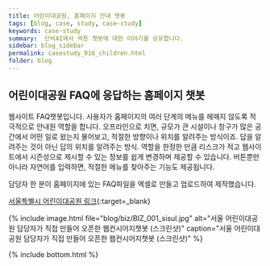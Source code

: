 ```yaml
---
title: 어린이대공원, 홈페이지 안내 챗봇
tags: [blog, case, study, case-study]
keywords: case-study
summary:  단비AI에서 싹튼 챗봇에 대한 이야기를 공유합니다.
sidebar: blog_sidebar
permalink: casestudy_016_children.html
folder: blog
---
```



## 어린이대공원 FAQ에 응답하는 홈페이지 챗봇
웹사이트 FAQ챗봇입니다. 사용자가 홈페이지의 여러 단계의 메뉴를 헤매지 않도록 적극적으로 안내원 역할을 합니다. 오프라인으로 치면, 규모가 큰 시설이나 창구가 많은 공간에서 어떤 일로 왔는지 물어보고, 적절한 방향이나 위치를 알려주는 방식이죠. 답을 알려주는 것이 아닌 답의 위치를 알려주는 방식. 역할을 한정한 만큼 리스크가 적고 웹사이트에서 시즌성으로 제시할 수 있는 정보를 쉽게 변경하며 제공할 수 있습니다. 버튼뿐만 아니라 자연어를 입력하면, 적절한 메뉴를 찾아주는 기능도 제공됩니다.

담당자 한 분이 홈페이지에 있는 FAQ파일을 엑셀로 만들고 업로드하여 제작했습니다.

[서울특별시 어린이대공원 링크](https://www.sisul.or.kr/open_content/childrenpark/){:target=_blank}

{% include image.html file="blog/biz/BIZ_001_sisul.jpg" alt="서울 어린이대공원 담당자가 직접 만들어 오픈한 웹컨시어지챗봇 (스크린샷)" caption="서울 어린이대공원 담당자가 직접 만들어 오픈한 웹컨시어지챗봇 (스크린샷)" %}


{% include bottom.html %}